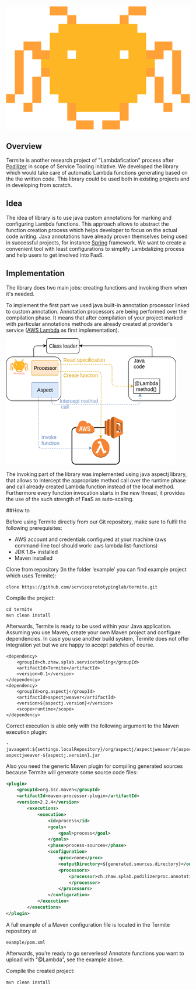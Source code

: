 ![logo](/Documentation/logo/v0_5_0.png?raw=true "logo")

## Overview
Termite is another research project of "Lambdafication" process after
 [Podilizer](https://github.com/serviceprototypinglab/podilizer) in scope of Service Tooling initiative.
 We developed the library which would take care of automatic Lambda functions generating based on the the written
 code. This library could be used both in existing projects and in developing from scratch.

## Idea
The idea of library is to use java custom annotations for marking and configuring Lambda functions.
This approach allows to abstract the function creation process which helps developer to focus on the
actual code writing. Java annotations have already proven themselves being used in successful projects,
for instance [Spring](https://spring.io/) framework.
 We want to create a convenient tool with least configurations to simplify Lambdalizing process and help users
 to get involved into FaaS.

## Implementation

The library does two main jobs: creating functions and invoking them when it's needed.

To implement the first part we used java built-in annotation processor linked to custom annotation. Annotation
processors are being performed over the compilation phase. It means that after compilation of your project marked
with particular annotations methods are already created at provider's service
([AWS Lambda](https://aws.amazon.com/lambda/) as first implementation).

![structure](/Documentation/diagrams/Termite_structure_simple.png?raw=true "structure")

The invoking part of the library was implemented using java aspectj library, that allows to intercept the
appropriate method call over the runtime phase and call already created Lambda function instead of the local method.
Furthermore every function invocation starts in the new thread, it provides the use of the such strength of FaaS as
auto-scaling.

##How to

Before using Termite directly from our Git repository, make sure to fulfil the following prerequisites:

* AWS account and credentials configured at your machine (aws command-line tool should work: aws lambda list-functions)
* JDK 1.8+ installed
* Maven installed

Clone from repository (In the folder ‘example’ you can find example project which uses Termite):
```
clone https://github.com/serviceprototypinglab/termite.git
```
Compile the project:
```
cd termite
mvn clean install
```
Afterwards, Termite is ready to be used within your Java application. Assuming you use Maven, create your own Maven project and configure dependencies. In case you use another build system, Termite does not offer integration yet but we are happy to accept patches of course.
```
<dependency>
    <groupId>ch.zhaw.splab.servicetooling</groupId>
    <artifactId>Termite</artifactId>
    <version>0.1</version>
</dependency>
<dependency>
    <groupId>org.aspectj</groupId>
    <artifactId>aspectjweaver</artifactId>
    <version>${aspectj.version}</version>
    <scope>runtime</scope>
</dependency>
```
Correct execution is able only with the following argument to the Maven execution plugin:
```
-javaagent:${settings.localRepository}/org/aspectj/aspectjweaver/${aspectj.version}/
aspectjweaver-${aspectj.version}.jar
```
Also you need the generic Maven plugin for compiling generated sources because Termite will generate some source code files:
```xml
<plugin>
    <groupId>org.bsc.maven</groupId>
    <artifactId>maven-processor-plugin</artifactId>
    <version>2.2.4</version>
        <executions>
            <execution>
                <id>process</id>
                <goals>
                    <goal>process</goal>
                </goals>
                <phase>process-sources</phase>
                <configuration>
                    <proc>none</proc>
                    <outputDirectory>${generated.sources.directory}</outputDirectory>
                    <processors>
                        <processor>ch.zhaw.splab.podilizerproc.annotations.LambdaProcessor
                        </processor>
                    </processors>
                </configuration>
            </execution>
        </executions>
</plugin>
```
A full example of a Maven configuration file is located in the Termite repository at
```
example/pom.xml
```
Afterwards, you’re ready to go serverless! Annotate functions you want to upload with “@Lambda”, see the example above.

Compile the created project:
```
mvn clean install
```
